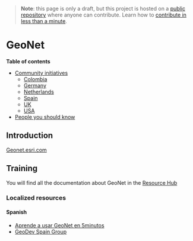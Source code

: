 > **Note**: this page is only a draft, but this project is hosted on a [public repository](https://github.com/hhkaos/awesome-arcgis) where anyone can contribute. Learn how to [contribute in less than a minute](https://github.com/hhkaos/awesome-arcgis/blob/master/CONTRIBUTING.md#contributions).

# GeoNet


<!-- START doctoc generated TOC please keep comment here to allow auto update -->
<!-- DON'T EDIT THIS SECTION, INSTEAD RE-RUN doctoc TO UPDATE -->
**Table of contents**

- [Community initiatives](#community-initiatives)
  - [Colombia](#colombia)
  - [Germany](#germany)
  - [Netherlands](#netherlands)
  - [Spain](#spain)
  - [UK](#uk)
  - [USA](#usa)
- [People you should know](#people-you-should-know)

<!-- END doctoc generated TOC please keep comment here to allow auto update -->

## Introduction

[Geonet.esri.com](https://geonet.esri.com/)

## Training

You will find all the documentation about GeoNet in the [Resource Hub](https://community.esri.com/community/help-and-feedback/pages/geonet-tools-resources)

### Localized resources

#### Spanish

* [Aprende a usar GeoNet en 5minutos](https://community.esri.com/docs/DOC-11960-consejos-para-usar-geonet?sr=stream)
* [GeoDev Spain Group](https://geonet.esri.com/groups/geodev-spain)
